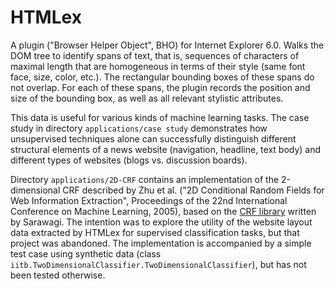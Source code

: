 # HTMLex

A plugin ("Browser Helper Object", BHO) for Internet Explorer 6.0. Walks the DOM
tree to identify spans of text, that is, sequences of characters of maximal
length that are homogeneous in terms of their style (same font face, size,
color, etc.). The rectangular bounding boxes of these spans do not overlap. For
each of these spans, the plugin records the position and size of the bounding
box, as well as all relevant stylistic attributes.

This data is useful for various kinds of machine learning tasks. The case study
in directory `applications/case study` demonstrates how unsupervised techniques
alone can successfully distinguish different structural elements of a news
website (navigation, headline, text body) and different types of websites (blogs
vs. discussion boards).

Directory `applications/2D-CRF` contains an implementation of the 2-dimensional
CRF described by Zhu et al. ("2D Conditional Random Fields for Web Information
Extraction", Proceedings of the 22nd International Conference on Machine
Learning, 2005), based on the [CRF library](http://crf.sourceforge.net) written
by Sarawagi. The intention was to explore the utility of the website layout
data extracted by HTMLex for supervised classification tasks, but that project
was abandoned. The implementation is accompanied by a simple test case using
synthetic data (class `iitb.TwoDimensionalClassifier.TwoDimensionalClassifier`),
but has not been tested otherwise.
